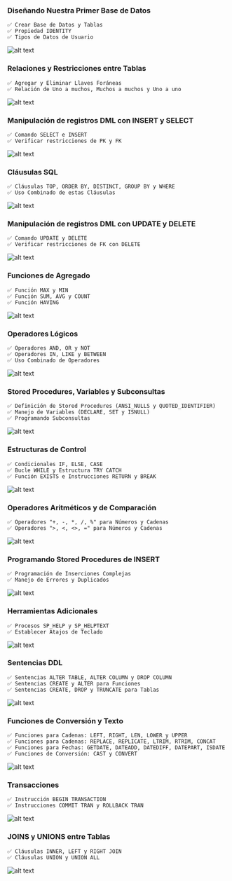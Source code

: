 ### Diseñando Nuestra Primer Base de Datos
    ✅ Crear Base de Datos y Tablas
    ✅ Propiedad IDENTITY
    ✅ Tipos de Datos de Usuario

![alt text](imgs/image01.png)

### Relaciones y Restricciones entre Tablas
    ✅ Agregar y Eliminar Llaves Foráneas
    ✅ Relación de Uno a muchos, Muchos a muchos y Uno a uno

![alt text](imgs/image02.png)

### Manipulación de registros DML con INSERT y SELECT
    ✅ Comando SELECT e INSERT
    ✅ Verificar restricciones de PK y FK

![alt text](imgs/image03.png)

### Cláusulas SQL
    ✅ Cláusulas TOP, ORDER BY, DISTINCT, GROUP BY y WHERE
    ✅ Uso Combinado de estas Cláusulas

![alt text](imgs/image04.png)

### Manipulación de registros DML con UPDATE y DELETE
    ✅ Comando UPDATE y DELETE
    ✅ Verificar restricciones de FK con DELETE

![alt text](imgs/image05.png)

### Funciones de Agregado
    ✅ Función MAX y MIN
    ✅ Función SUM, AVG y COUNT
    ✅ Función HAVING

![alt text](imgs/image06.png)

### Operadores Lógicos
    ✅ Operadores AND, OR y NOT
    ✅ Operadores IN, LIKE y BETWEEN
    ✅ Uso Combinado de Operadores

![alt text](imgs/image07.png)

### Stored Procedures, Variables y Subconsultas
    ✅ Definición de Stored Procedures (ANSI_NULLS y QUOTED_IDENTIFIER)
    ✅ Manejo de Variables (DECLARE, SET y ISNULL)
    ✅ Programando Subconsultas

![alt text](imgs/image08.png)

### Estructuras de Control
    ✅ Condicionales IF, ELSE, CASE
    ✅ Bucle WHILE y Estructura TRY CATCH
    ✅ Función EXISTS e Instrucciones RETURN y BREAK

![alt text](imgs/image09.png)

### Operadores Aritméticos y de Comparación
    ✅ Operadores "+, -, *, /, %" para Números y Cadenas
    ✅ Operadores ">, <, <>, =" para Números y Cadenas

![alt text](imgs/image10.png)

### Programando Stored Procedures de INSERT
    ✅ Programación de Inserciones Complejas
    ✅ Manejo de Errores y Duplicados

![alt text](imgs/image11.png)

### Herramientas Adicionales
    ✅ Procesos SP_HELP y SP_HELPTEXT
    ✅ Establecer Atajos de Teclado

![alt text](imgs/image12.png)

### Sentencias DDL
    ✅ Sentencias ALTER TABLE, ALTER COLUMN y DROP COLUMN
    ✅ Sentencias CREATE y ALTER para Funciones
    ✅ Sentencias CREATE, DROP y TRUNCATE para Tablas

![alt text](imgs/image13.png)

### Funciones de Conversión y Texto
    ✅ Funciones para Cadenas: LEFT, RIGHT, LEN, LOWER y UPPER
    ✅ Funciones para Cadenas: REPLACE, REPLICATE, LTRIM, RTRIM, CONCAT
    ✅ Funciones para Fechas: GETDATE, DATEADD, DATEDIFF, DATEPART, ISDATE 
    ✅ Funciones de Conversión: CAST y CONVERT

![alt text](imgs/image14.png)

### Transacciones
    ✅ Instrucción BEGIN TRANSACTION
    ✅ Instrucciones COMMIT TRAN y ROLLBACK TRAN

![alt text](imgs/image15.png)

### JOINS y UNIONS entre Tablas
    ✅ Cláusulas INNER, LEFT y RIGHT JOIN
    ✅ Cláusulas UNION y UNION ALL

![alt text](imgs/image16.png)
